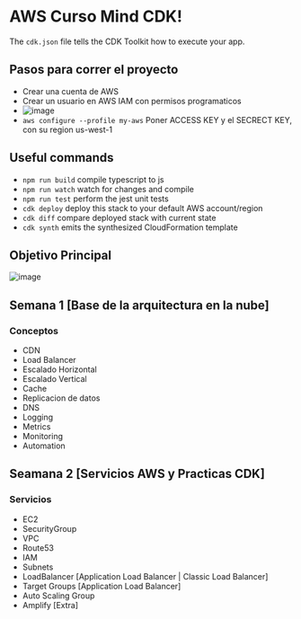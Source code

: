 # AWS Curso Mind CDK!


The `cdk.json` file tells the CDK Toolkit how to execute your app.

## Pasos para correr el proyecto
* Crear una cuenta de AWS
* Crear un usuario en AWS IAM con permisos programaticos
* ![image](https://user-images.githubusercontent.com/7213379/143156132-3f547045-62cc-45f5-a9c9-69c20a2748cc.png)
* `aws configure --profile my-aws` Poner ACCESS KEY y el SECRECT KEY, con su region us-west-1

## Useful commands

 * `npm run build`   compile typescript to js
 * `npm run watch`   watch for changes and compile
 * `npm run test`    perform the jest unit tests
 * `cdk deploy`      deploy this stack to your default AWS account/region
 * `cdk diff`        compare deployed stack with current state
 * `cdk synth`       emits the synthesized CloudFormation template

## Objetivo Principal
![image](https://user-images.githubusercontent.com/7213379/143146596-67682471-1912-43b4-8b2b-42110f27c53e.png)

## Semana 1 [Base de la arquitectura en la nube]
### Conceptos
* CDN
* Load Balancer
* Escalado Horizontal
* Escalado Vertical
* Cache
* Replicacion de datos
* DNS
* Logging
* Metrics
* Monitoring
* Automation

## Seamana 2 [Servicios AWS y Practicas CDK]
### Servicios
* EC2
* SecurityGroup
* VPC
* Route53
* IAM
* Subnets
* LoadBalancer [Application Load Balancer | Classic Load Balancer]
* Target Groups [Application Load Balancer]
* Auto Scaling Group
* Amplify [Extra]



